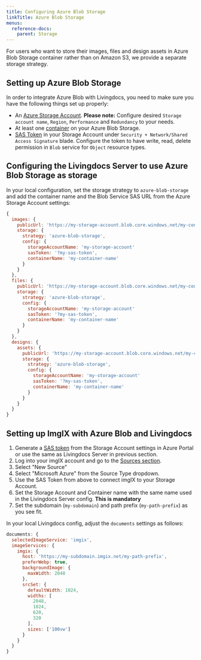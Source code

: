 ```yaml
---
title: Configuring Azure Blob Storage
linkTitle: Azure Blob Storage
menus:
  reference-docs:
    parent: Storage
---
```


For users who want to store their images, files and design assets in Azure Blob Storage container rather than on Amazon S3, we provide a separate storage strategy.

## Setting up Azure Blob Storage

In order to integrate Azure Blob with Livingdocs, you need to make sure you have the following things set up properly:

* An [Azure Storage Account](https://docs.microsoft.com/en-us/azure/storage/common/storage-account-create?tabs=azure-portal). **Please note:** Configure desired `Storage account name`, `Region`, `Performance` and `Redundancy` to your needs.
* At least one [container](https://docs.microsoft.com/en-us/azure/storage/blobs/blob-containers-portal) on your Azure Blob Storage.
* [SAS Token](https://docs.microsoft.com/en-us/azure/storage/common/storage-sas-overview#sas-token) in your Storage Account under `Security + Network/Shared Access Signature` blade. Configure the token to have write, read, delete permission in `Blob` service for `Object` resource types.

## Configuring the Livingdocs Server to use Azure Blob Storage as storage

In your local configuration, set the storage strategy to `azure-blob-storage` and add the container name and the Blob Service SAS URL from the Azure Storage Account settings:

```js
{
  images: {
    publicUrl: 'https://my-storage-account.blob.core.windows.net/my-container-name/',
    storage: {
      strategy: 'azure-blob-storage',
      config: {
        storageAccountName: 'my-storage-account'
        sasToken: '?my-sas-token',
        containerName: 'my-container-name'
      }
    }
  },
  files: {
    publicUrl: 'https://my-storage-account.blob.core.windows.net/my-container-name/',
    storage: {
      strategy: 'azure-blob-storage',
      config: {
        storageAccountName: 'my-storage-account'
        sasToken: '?my-sas-token',
        containerName: 'my-container-name'
      }
    }
  },
  designs: {
    assets: {
      publicUrl: 'https://my-storage-account.blob.core.windows.net/my-container-name/',
      storage: {
        strategy: 'azure-blob-storage',
        config: {
          storageAccountName: 'my-storage-account'
          sasToken: '?my-sas-token',            
          containerName: 'my-container-name'
        }
      }
    }
  }
}
```


## Setting up ImgIX with Azure Blob and Livingdocs

1. Generate a [SAS token](https://docs.microsoft.com/en-us/azure/storage/common/storage-sas-overview#sas-token) from the Storage Account settings in Azure Portal or use the same as Livingdocs Server in previous section.
2. Log into your imgIX account and go to the [Sources section](https://dashboard.imgix.com/sources).
3. Select "New Source"
4. Select "Microsoft Azure" from the Source Type dropdown.
5. Use the SAS Token from above to connect imgIX to your Storage Account.
5. Set the Storage Account and Container name with the same name used in the Livingdocs Server config. **This is mandatory**
6. Set the subdomain (`my-subdomain`) and path prefix (`my-path-prefix`) as you see fit.

In your local Livingdocs config, adjust the `documents` settings as follows:

```js
documents: {
  selectedImageService: 'imgix',
  imageServices: {
    imgix: {
      host: 'https://my-subdomain.imgix.net/my-path-prefix',
      preferWebp: true,
      backgroundImage: {
        maxWidth: 2048
      },
      srcSet: {
        defaultWidth: 1024,
        widths: [
          2048,
          1024,
          620,
          320
        ],
        sizes: ['100vw']
      }
    }
  }
}
```
